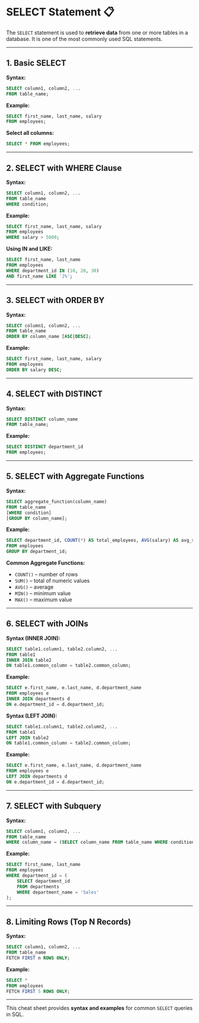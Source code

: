 # SELECT Statement 📋

The `SELECT` statement is used to **retrieve data** from one or more tables in a database. It is one of the most commonly used SQL statements.

---

## 1. Basic SELECT

**Syntax:**

```sql
SELECT column1, column2, ...
FROM table_name;
```

**Example:**

```sql
SELECT first_name, last_name, salary
FROM employees;
```

**Select all columns:**

```sql
SELECT * FROM employees;
```

---

## 2. SELECT with WHERE Clause

**Syntax:**

```sql
SELECT column1, column2, ...
FROM table_name
WHERE condition;
```

**Example:**

```sql
SELECT first_name, last_name, salary
FROM employees
WHERE salary > 5000;
```

**Using IN and LIKE:**

```sql
SELECT first_name, last_name
FROM employees
WHERE department_id IN (10, 20, 30)
AND first_name LIKE 'J%';
```

---

## 3. SELECT with ORDER BY

**Syntax:**

```sql
SELECT column1, column2, ...
FROM table_name
ORDER BY column_name [ASC|DESC];
```

**Example:**

```sql
SELECT first_name, last_name, salary
FROM employees
ORDER BY salary DESC;
```

---

## 4. SELECT with DISTINCT

**Syntax:**

```sql
SELECT DISTINCT column_name
FROM table_name;
```

**Example:**

```sql
SELECT DISTINCT department_id
FROM employees;
```

---

## 5. SELECT with Aggregate Functions

**Syntax:**

```sql
SELECT aggregate_function(column_name)
FROM table_name
[WHERE condition]
[GROUP BY column_name];
```

**Example:**

```sql
SELECT department_id, COUNT(*) AS total_employees, AVG(salary) AS avg_salary
FROM employees
GROUP BY department_id;
```

**Common Aggregate Functions:**

* `COUNT()` – number of rows
* `SUM()` – total of numeric values
* `AVG()` – average
* `MIN()` – minimum value
* `MAX()` – maximum value

---

## 6. SELECT with JOINs

**Syntax (INNER JOIN):**

```sql
SELECT table1.column1, table2.column2, ...
FROM table1
INNER JOIN table2
ON table1.common_column = table2.common_column;
```

**Example:**

```sql
SELECT e.first_name, e.last_name, d.department_name
FROM employees e
INNER JOIN departments d
ON e.department_id = d.department_id;
```

**Syntax (LEFT JOIN):**

```sql
SELECT table1.column1, table2.column2, ...
FROM table1
LEFT JOIN table2
ON table1.common_column = table2.common_column;
```

**Example:**

```sql
SELECT e.first_name, e.last_name, d.department_name
FROM employees e
LEFT JOIN departments d
ON e.department_id = d.department_id;
```

---

## 7. SELECT with Subquery

**Syntax:**

```sql
SELECT column1, column2, ...
FROM table_name
WHERE column_name = (SELECT column_name FROM table_name WHERE condition);
```

**Example:**

```sql
SELECT first_name, last_name
FROM employees
WHERE department_id = (
    SELECT department_id
    FROM departments
    WHERE department_name = 'Sales'
);
```

---

## 8. Limiting Rows (Top N Records)

**Syntax:**

```sql
SELECT column1, column2, ...
FROM table_name
FETCH FIRST n ROWS ONLY;
```

**Example:**

```sql
SELECT *
FROM employees
FETCH FIRST 5 ROWS ONLY;
```

---

This cheat sheet provides **syntax and examples** for common `SELECT` queries in SQL.